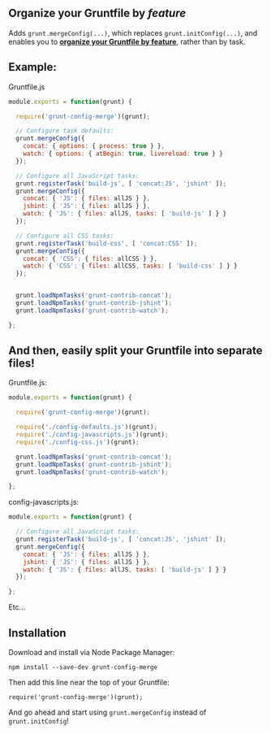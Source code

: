 ## Organize your Gruntfile by *feature*

Adds `grunt.mergeConfig(...)`, which replaces `grunt.initConfig(...)`,
and enables you to
[**organize your Gruntfile by feature**](http://www.javapractices.com/topic/TopicAction.do?Id=205),
rather than by task.

## Example:

Gruntfile.js

```js
module.exports = function(grunt) {

  require('grunt-config-merge')(grunt);

  // Configure task defaults:
  grunt.mergeConfig({
    concat: { options: { process: true } },
    watch: { options: { atBegin: true, livereload: true } }
  });

  // Configure all JavaScript tasks:
  grunt.registerTask('build-js', [ 'concat:JS', 'jshint' ]);
  grunt.mergeConfig({
    concat: { 'JS': { files: allJS } },
    jshint: { 'JS': { files: allJS } },
    watch: { 'JS': { files: allJS, tasks: [ 'build-js' ] } }
  });

  // Configure all CSS tasks:
  grunt.registerTask('build-css', [ 'concat:CSS' ]);
  grunt.mergeConfig({
    concat: { 'CSS': { files: allCSS } },
    watch: { 'CSS': { files: allCSS, tasks: [ 'build-css' ] } }
  });


  grunt.loadNpmTasks('grunt-contrib-concat');
  grunt.loadNpmTasks('grunt-contrib-jshint');
  grunt.loadNpmTasks('grunt-contrib-watch');

};
```

## And then, easily split your Gruntfile into separate files!

Gruntfile.js:
```js
module.exports = function(grunt) {

  require('grunt-config-merge')(grunt);

  require('./config-defaults.js')(grunt);
  require('./config-javascripts.js')(grunt);
  require('./config-css.js')(grunt);

  grunt.loadNpmTasks('grunt-contrib-concat');
  grunt.loadNpmTasks('grunt-contrib-jshint');
  grunt.loadNpmTasks('grunt-contrib-watch');

};
```

config-javascripts.js:

```js
module.exports = function(grunt) {

  // Configure all JavaScript tasks:
  grunt.registerTask('build-js', [ 'concat:JS', 'jshint' ]);
  grunt.mergeConfig({
    concat: { 'JS': { files: allJS } },
    jshint: { 'JS': { files: allJS } },
    watch: { 'JS': { files: allJS, tasks: [ 'build-js' ] } }
  });

};
```

Etc...


## Installation

Download and install via Node Package Manager:

    npm install --save-dev grunt-config-merge

Then add this line near the top of your Gruntfile:

    require('grunt-config-merge')(grunt);

And go ahead and start using `grunt.mergeConfig` instead of `grunt.initConfig`!
